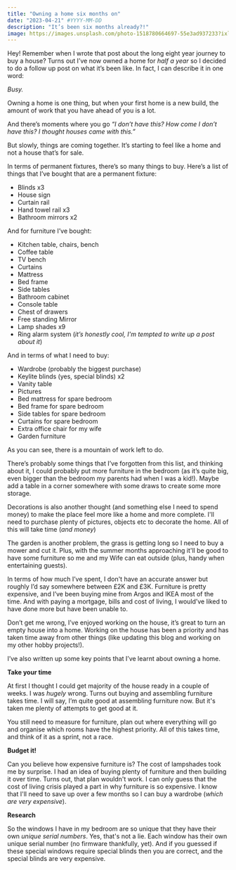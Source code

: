 ```yaml
---
title: "Owning a home six months on"
date: "2023-04-21" #YYYY-MM-DD
description: "It’s been six months already?!"
image: https://images.unsplash.com/photo-1518780664697-55e3ad937233?ixlib=rb-4.0.3&q=85&fm=jpg&crop=entropy&cs=srgb&w=6000
---
```


Hey! Remember when I wrote that post about the long eight year journey to buy a house? Turns out I’ve now owned a home for _half a year_ so I decided to do a follow up post on what it’s been like. In fact, I can describe it in one word:

_Busy._

Owning a home is one thing, but when your first home is a new build, the amount of work that you have ahead of you is a lot.

And there’s moments where you go _“I don’t have this? How come I don’t have this? I thought houses came with this.”_

But slowly, things are coming together. It’s starting to feel like a home and not a house that’s for sale.

In terms of permanent fixtures, there’s so many things to buy. Here’s a list of things that I’ve bought that are a permanent fixture:

- Blinds x3
- House sign
- Curtain rail
- Hand towel rail x3
- Bathroom mirrors x2

And for furniture I’ve bought:

- Kitchen table, chairs, bench
- Coffee table
- TV bench
- Curtains
- Mattress
- Bed frame
- Side tables
- Bathroom cabinet
- Console table
- Chest of drawers
- Free standing Mirror
- Lamp shades x9
- Ring alarm system (_it’s honestly cool, I'm tempted to write up a post about it_)

And in terms of what I need to buy:

- Wardrobe (probably the biggest purchase)
- Keylite blinds (yes, special blinds) x2
- Vanity table
- Pictures
- Bed mattress for spare bedroom
- Bed frame for spare bedroom
- Side tables for spare bedroom
- Curtains for spare bedroom
- Extra office chair for my wife
- Garden furniture

As you can see, there is a mountain of work left to do.

There’s probably some things that I’ve forgotten from this list, and thinking about it, I could probably put more furniture in the bedroom (as it’s quite big, even bigger than the bedroom my parents had when I was a kid!). Maybe add a table in a corner somewhere with some draws to create some more storage.

Decorations is also another thought (and something else I need to spend money) to make the place feel more like a home and more complete. I'll need to purchase plenty of pictures, objects etc to decorate the home. All of this will take time (_and money_)

The garden is another problem, the grass is getting long so I need to buy a mower and cut it. Plus, with the summer months approaching it'll be good to have some furniture so me and my Wife can eat outside (plus, handy when entertaining guests).

In terms of how much I’ve spent, I don't have an accurate answer but roughly I’d say somewhere between £2K and £3K. Furniture is pretty expensive, and I’ve been buying mine from Argos and IKEA most of the time. And with paying a mortgage, bills and cost of living, I would’ve liked to have done more but have been unable to.

Don’t get me wrong, I’ve enjoyed working on the house, it’s great to turn an empty house into a home. Working on the house has been a priority and has taken time away from other things (like updating this blog and working on my other hobby projects!).

I’ve also written up some key points that I’ve learnt about owning a home.

**Take your time**

At first I thought I could get majority of the house ready in a couple of weeks. I was _hugely_ wrong. Turns out buying and assembling furniture takes time. I will say, I’m quite good at assembling furniture now. But it's taken me plenty of attempts to get good at it.

You still need to measure for furniture, plan out where everything will go and organise which rooms have the highest priority. All of this takes time, and think of it as a sprint, not a race.

**Budget it!**

Can you believe how expensive furniture is? The cost of lampshades took me by surprise. I had an idea of buying plenty of furniture and then building it over time. Turns out, that plan wouldn't work. I can only guess that the cost of living crisis played a part in why furniture is so expensive. I know that I'll need to save up over a few months so I can buy a wardrobe (_which are very expensive_).

**Research**

So the windows I have in my bedroom are so unique that they have their own _unique serial numbers_. Yes, that's not a lie. Each window has their own unique serial number (no firmware thankfully, yet). And if you guessed if these special windows require special blinds then you are correct, and the special blinds are very expensive.
